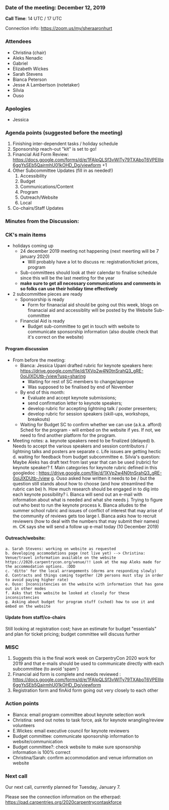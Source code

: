 ### Date of the meeting: December 12, 2019

**Call Time**: 14 UTC / 17 UTC

Connection info: https://zoom.us/my/sheraaronhurt

### Attendees

- Christina (chair)
- Aleks Nenadic
- Gabriel
- Elizabeth Wickes
- Sarah Stevens
- Bianca Peterson
- Jesse A Lambertson (notetaker)
- Silvia
- Ouso

### Apologies

- Jessica 

### Agenda points (suggested before the meeting)
  
1. Finishing inter-dependent tasks / holiday schedule
1. Sponsorship reach-out "kit" is set to go!
1. Financial Aid Form Review: https://docs.google.com/forms/d/e/1FAIpQLSf3vWlTy79TXAboT6VPElllq6ggYsSEb5QairmhU01kOHD_Dg/viewform +1
1. Other Subcommittee Updates (fill in as needed!)
    1. Accessibility
    1. Budget
    1. Communications/Content
    1. Program
    1. Outreach/Website
    1. Local
1. Co-chairs/Staff Updates
  
### Minutes from the Discussion:

### CK's main items

- holidays coming up
    - 24 december 2019 meeting not happening (next meerting will be 7 january 2020)
        - Will probably have a lot to discuss re: registration/ticket prices, program
    - Sub-committees should look at their calendar to finalise schedule since this will be the last meeting for the year
    - **make sure to get all necessary communications and comments in so folks can use their holiday time effectively**
- 2 subcommittee pieces are ready
    - Sponsorship is ready
        -  Form for finanacial aid should be going out this week, blogs on finanacial aid and accessiblity will be posted by the Website Sub-committee
    - Financial Aid is ready
        - Budget sub-committee to get in touch with website to communicate sponsorship information (also double check that it's correct on the website)

#### Program discussion

- From before the meeting: 
    - Bianca: Jessica Upani drafted rubric for keynote speakers here: https://drive.google.com/file/d/1XVp2w4N0tnSrahQ3_gRE-0oiJlXDUtb-/view?usp=sharing 
        - Waiting for rest of SC members to change/approve
        - Was supposed to be finalised by end of November
    - By end of this month: 
        - Evaluate and accept keynote submissions; 
        - send confirmation letter to keynote speakers; 
        - develop rubric for accepting lightning talk / poster presenters; 
        - develop rubric for session speakers (skill-ups, workshops, breakouts)
    - Waiting for Budget SC to confirm whether we can use (a.k.a. afford) Sched for the program - will embed on the website if yes. If not, we need to find another platform for the program.
- Meeting notes: 
    a. keynote speakers need to be finalized (delayed)
    b. Needs to accept the various speakers and session contributors / lightning talks and posters are separate
    c. Life issues are getting hectic
    d. waiting for feedback from budget subcommittee
    e. Silvia's question: Maybe Aleks has draft text from last year that can be used (rubric) for keynote speaker?
    f. Main categories for keynote rubric defined in this googledoc : https://drive.google.com/file/d/1XVp2w4N0tnSrahQ3_gRE-0oiJlXDUtb-/view
    g. Ouso asked how written it needs to be / but the question still stands about how to choose (and how streamlined the rubric can be)
    h. How much research should be engaged in to dig into each keynote possibility? 
    i. Bianca will send out an e-mail with information about what is needed and what she needs
    j. Trying to figure out who best to run the keynote process
    k. Bianca alludes to the summer school rubric and issues of conflict of interest that may arise of the community of reviews gets too large
    l. Bianca asks how to recruit reviewers (how to deal with the numbers that may submit their names)
    m. CK says she will send a follow up e-mail today (10 December 2019)

#### Outreach/website: 

    a. Sarah Stevens: working on website as requested
    b. developing accomodations page (not live yet) --> Christina: Venue/travel information available on the website https://2020.carpentrycon.org/venue/!! Look at the map Aleks made for the accommodation options. :DDD
    c. 'ditto' for the local arrangements (dorms are responding slowly)
    d. Contracts and things coming together (20 persons must stay in order to avoid paying higher rate)
    e. Ouso: Inconsistencies on the website with information that has gone out in other modes
    f. Asks that the website be looked at closely for these inconsistencies
    g. Asking about budget for program stuff (sched) how to use it and embed on the website

#### Update from staff/co-chairs

Still looking at registration cost; have an estimate for budget "essentials" and plan for ticket pricing; budget committee will discuss further

### MISC

1. Suggests this is the final work week on CarpentryCon 2020 work for 2019 and that e-mails should be used to communicate directly with each subcommittee (to avoid 'spam')
1. Financial aid form is complete and needs reviewed : https://docs.google.com/forms/d/e/1FAIpQLSf3vWlTy79TXAboT6VPElllq6ggYsSEb5QairmhU01kOHD_Dg/viewform
1. Registration form and finAid form going out very closely to each other
    
### Action points

  - Bianca: email program committee about keynote selection work
  - Christina: send out notes to task force, ask for keynote wrangling/review volunteers
  - E.Wickes: email executive council for keynote reviewers
  - Budget committee: communicate sponsorship information to website/communication
  - Budget committee?: check website to make sure sponsorship information is 100% correct
  - Christina/Sarah: confirm accommodation and venue information on website

### Next call

Our next call, currently planned for Tuesday, January 7. 

Please see the connection information on the etherpad: https://pad.carpentries.org/2020carpentrycontaskforce
